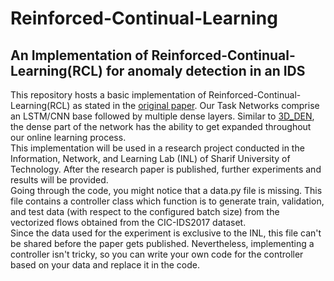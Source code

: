 # Reinforced-Continual-Learning
## An Implementation of Reinforced-Continual-Learning(RCL) for anomaly detection in an IDS
This repository hosts a basic implementation of Reinforced-Continual-Learning(RCL) as stated in the [original paper](https://arxiv.org/pdf/1708.01547).
Our Task Networks comprise an LSTM/CNN base followed by multiple dense layers. Similar to [3D_DEN](https://arxiv.org/pdf/2009.07213), the dense part of the network has the ability to get expanded throughout our online learning process. <br/>
This implementation will be used in a research project conducted in the Information, Network, and Learning Lab (INL) of Sharif University of Technology. After the research paper is published, further experiments and results will be provided.
<br/>Going through the code, you might notice that a data.py file is missing. This file contains a controller class which function is to generate train, validation, and test data (with respect to the configured batch size) from the vectorized flows obtained from the CIC-IDS2017 dataset.
<br/>Since the data used for the experiment is exclusive to the INL, this file can't be shared before the paper gets published. Nevertheless, implementing a controller isn't tricky, so you can write your own code for the controller based on your data and replace it in the code.
